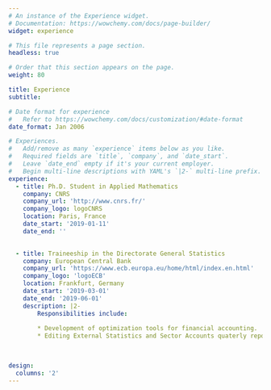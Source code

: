 ```yaml
---
# An instance of the Experience widget.
# Documentation: https://wowchemy.com/docs/page-builder/
widget: experience

# This file represents a page section.
headless: true

# Order that this section appears on the page.
weight: 80

title: Experience
subtitle:

# Date format for experience
#   Refer to https://wowchemy.com/docs/customization/#date-format
date_format: Jan 2006

# Experiences.
#   Add/remove as many `experience` items below as you like.
#   Required fields are `title`, `company`, and `date_start`.
#   Leave `date_end` empty if it's your current employer.
#   Begin multi-line descriptions with YAML's `|2-` multi-line prefix.
experience:
  - title: Ph.D. Student in Applied Mathematics
    company: CNRS
    company_url: 'http://www.cnrs.fr/'
    company_logo: logoCNRS
    location: Paris, France
    date_start: '2019-01-11'
    date_end: ''
 

  - title: Traineeship in the Directorate General Statistics
    company: European Central Bank
    company_url: 'https://www.ecb.europa.eu/home/html/index.en.html'
    company_logo: 'logoECB'
    location: Frankfurt, Germany
    date_start: '2019-03-01'
    date_end: '2019-06-01'
    description: |2-
        Responsibilities include:
        
        * Development of optimization tools for financial accounting.
        * Editing External Statistics and Sector Accounts quaterly reports.
        
  

design:
  columns: '2'
---
```

